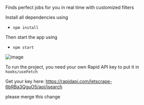 Finds perfect jobs for you in real time with customized filters

Install all dependencies using 
- `npm install`

Then start the app using
- `npm start`

![image](https://github.com/vibhor64/Job-Finding-App/assets/88183493/7624c1f5-9328-48ab-a42e-ee975275b71e)


To run the project, you need your own Rapid API key to put it in `hooks/useFetch`

Get your key here: https://rapidapi.com/letscrape-6bRBa3QguO5/api/jsearch


please merge this change
